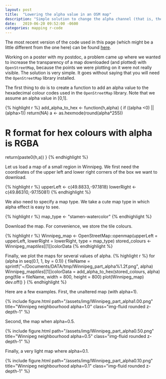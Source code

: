 ```yaml
---
layout: post
title:  "Lowering the alpha value in an OSM map"
description: "Simple solution to change the alpha channel (that is, the opacity or transparency) in an OpenStreetMap map in R, using a function that adds an alpha value to a hexadecimal RGB colour specification."
date:   2019-06-20 09:52:00 -0600
categories: mapping r-code
---
```

The most recent version of the code used in this page (which might be a little different from the one here) can be found [here](https://raw.githubusercontent.com/julien-arino/R-code/master/change_alpha_in_OSM_map.R).

Working on a poster with my postdoc, a problem came up where we wanted to increase the transparency of a map downloaded (and plotted) with `OpenStreetMap`, because the points we were plotting on it were not really visible. The solution is very simple. It goes without saying that you will need the `OpenStreetMap` library installed.

The first thing to do is to create a function to add an alpha value to the hexadecimal colour codes used in the `OpenStreetMap` library. Note that we assume an alpha value in \[0,1\].

{% highlight r %}
add_alpha_to_hex <- function(h,alpha) {
  if ((alpha <0) || (alpha>1))
    return(NA)
  a <- as.hexmode(round(alpha*255))
  # R format for hex colours with alpha is RGBA
  return(paste0(h,a))
}
{% endhighlight %}

Let us load a map of a small region in Winnipeg. We first need the coordinates of the upper left and lower right corners of the box we want to download.

{% highlight r %}
upperLeft <- c(49.8833,-97.1818)
lowerRight <- c(49.86310,-97.15081)
{% endhighlight %}

We also need to specify a map type. We take a cute map type in which alpha effect is easy to see.

{% highlight r %}
map_type <- "stamen-watercolor"
{% endhighlight %}

Download the map. For convenience, we store the tile colours.

{% highlight r %}
Winnipeg_map <- OpenStreetMap::openmap(upperLeft = upperLeft,
                                       lowerRight = lowerRight,
                                       type = map_type)
stored_colours <- Winnipeg_map$tiles[[1]]$colorData
{% endhighlight %}

Finally, we plot the maps for several values of alpha.
{% highlight r %}
for (alpha in seq(0.1, 1, by = 0.1)) {
  fileName = sprintf("~/Documents/DATA/tmp/Winnipeg_part_alpha%1.2f.png",
                     alpha)
  Winnipeg_map$tiles[[1]]$colorData = add_alpha_to_hex(stored_colours,
                                                       alpha)
  png(file = fileName, 
      width = 800, height = 800)
  plot(Winnipeg_map)
  dev.off()
}
{% endhighlight %}

Here are a few examples. First, the unaltered map (with alpha=1).

<div class="row">
    <div class="col-sm mt-3 mt-md-0">
        {% include figure.html path="/assets/img/Winnipeg_part_alpha1.00.png" title="Winnipeg neighbourhood alpha=1.0" class="img-fluid rounded z-depth-1" %}
    </div>
</div>


Second, the map when alpha=0.5.

<div class="row">
    <div class="col-sm mt-3 mt-md-0">
        {% include figure.html path="/assets/img/Winnipeg_part_alpha0.50.png" title="Winnipeg neighbourhood alpha=0.5" class="img-fluid rounded z-depth-1" %}
    </div>
</div>

Finally, a very light map where alpha=0.1.

<div class="row">
    <div class="col-sm mt-3 mt-md-0">
        {% include figure.html path="/assets/img/Winnipeg_part_alpha0.10.png" title="Winnipeg neighbourhood alpha=0.1" class="img-fluid rounded z-depth-1" %}
    </div>
</div>

